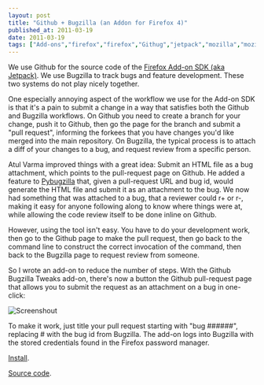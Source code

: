 ```yaml
---
layout: post
title: "Github + Bugzilla (an Addon for Firefox 4)"
published_at: 2011-03-19
date: 2011-03-19
tags: ["Add-ons","firefox","firefox","Githug","jetpack","mozilla","mozilla"]
---
```


We use Github for the source code of the [Firefox Add-on SDK (aka Jetpack)](https://jetpack.mozillalabs.com/ "Add-on SDK"). We use Bugzilla to track bugs and feature development. These two systems do not play nicely together.

One especially annoying aspect of the workflow we use for the Add-on SDK is that it's a pain to submit a change in a way that satisfies both the Github and Bugzilla workflows. On Github you need to create a branch for your change, push it to Github, then go the page for the branch and submit a "pull request", informing the forkees that you have changes you'd like merged into the main repository. On Bugzilla, the typical process is to attach a diff of your changes to a bug, and request review from a specific person.

Atul Varma improved things with a great idea: Submit an HTML file as a bug attachment, which points to the pull-request page on Github. He added a feature to [Pybugzilla](https://github.com/toolness/pybugzilla "Pybugzilla") that, given a pull-request URL and bug id, would generate the HTML file and submit it as an attachment to the bug. We now had something that was attached to a bug, that a reviewer could r+ or r-, making it easy for anyone following along to know where things were at, while allowing the code review itself to be done inline on Github.

However, using the tool isn't easy. You have to do your development work, then go to the Github page to make the pull request, then go back to the command line to construct the correct invocation of the command, then back to the Bugzilla page to request review from someone.

So I wrote an add-on to reduce the number of steps. With the Github Bugzilla Tweaks add-on, there's now a button the Github pull-request page that allows you to submit the request as an attachment on a bug in one-click:

![](4qtB.png "Screenshout")

To make it work, just title your pull request starting with "bug ######", replacing # with the bug id from Bugzilla. The add-on logs into Bugzilla with the stored credentials found in the Firefox password manager.

[Install](http://j.mp/dYtZbs "Install").

[Source code](http://j.mp/g2LLee "Source code.").